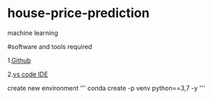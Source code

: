 # house-price-prediction
machine learning

#software and tools required

1.[Github](https.//github.com)

2.[vs code IDE](htttps.//code.visualstudio.com)


create new environment
'''
conda create -p venv python==3,7 -y
'''

 
 